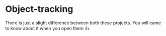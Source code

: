 # Object-tracking

There is just a slight difference between both these projects.
You will came to know about it when you open them 👍
